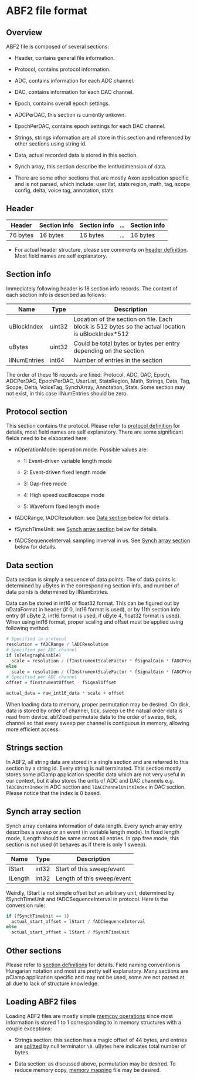 # ABF2 file format

## Overview

ABF2 file is composed of several sections:

* Header, contains general file information.

* Protocol, contains protocol information.

* ADC, contains information for each ADC channel.

* DAC, contains information for each DAC channel.

* Epoch, contains overall epoch settings.

* ADCPerDAC, this section is currently unkown.

* EpochPerDAC, contains epoch settings for each DAC channel.

* Strings, strings information are all store in this section and referenced by other sections using string id.

* Data, actual recorded data is stored in this section.

* Synch array, this section describe the lenth/dimension of data.

* There are some other sections that are mostly Axon application specific and is not parsed, which include:
user list, stats region, math, tag, scope config, delta, voice tag, annotation, stats

## Header

| Header   | Section info | Section info | ... | Section info |
|----------|--------------|--------------|-----|--------------|
| 76 bytes | 16 bytes     | 16 bytes     | ... | 16 bytes     |

* For actual header structure, please see comments on [header definition](/src/abf2/meta.hpp#L14). Most field names are self explanatory.

## Section info

Immediately following header is 18 section info records. The content of each section info is described as follows:

| Name         | Type   | Description                                                                                        |
|--------------|--------|----------------------------------------------------------------------------------------------------|
| uBlockIndex  | uint32 | Location of the section on file. Each block is 512 bytes so the actual location is uBlockIndex*512 |
| uBytes       | uint32 | Could be total bytes or bytes per entry depending on the section                                   |
| llNumEntries | int64  | Number of entries in the section                                                                   |

The order of these 18 records are fixed: Protocol, ADC, DAC, Epoch, ADCPerDAC, EpochPerDAC, UserList, StatsRegion, Math, Strings, Data,
Tag, Scope, Delta, VoiceTag, SynchArray, Annotation, Stats. Some section may not exist, in this case llNumEntries should be zero.

## Protocol section

This section contains the protocol. Please refer to [protocol definition](/src/abf2/meta.hpp#L46) for details, most field names are self
explanatory. There are some significant fields need to be elaborated here:

* nOperationMode: operation mode. Possible values are:

  * 1: Event-driven variable length mode

  * 2: Event-driven fixed length mode

  * 3: Gap-free mode

  * 4: High speed oscilloscope mode

  * 5: Waveform fixed length mode

* fADCRange, lADCResolution: see [Data section](#data-section) below for details.

* fSynchTimeUnit: see [Synch array section](#synch-array-section) below for details.

* fADCSequenceInterval: sampling inverval in us. See [Synch array section](#synch-array-section) below for details.

## Data section

Data section is simply a sequence of data points. The of data points is determined by uBytes in the corresponding section info, and number
of data points is determined by llNumEntries.

Data can be stored in int16 or float32 format. This can be figured out by nDataFormat in header (if 0, int16 format is used), or by 11th
section info entry (if uByte 2, int16 format is used, if uByte 4, float32 format is used). When using int16 format, proper scaling and
offset must be applied using following method:

``` R
# Specified in protocol
resolution = fADCRange / lADCResolution
# Specified per ADC channel
if (nTelegraphEnable)
  scale = resolution / (fInstrumentScaleFactor * fSignalGain * fADCProgrammableGain)
else
  scale = resolution / (fInstrumentScaleFactor * fSignalGain * fADCProgrammableGain * fTelegraphAdditGain)
# Specified per ADC channel
offset = fInstrumentOffset - fSignalOffset

actual_data = raw_int16_data * scale + offset
```

When loading data to memory, proper permutation may be desired. On disk, data is stored by order of channel, tick, sweep i.e the
natual order data is read from device. abf2load permutate data to the order of sweep, tick, channel so that every sweep per channel
is contiguous in memory, allowing more efficient access.

## Strings section

In ABF2, all string data are stored in a single section and are referred to this section by a string id. Every string is null terminated.
This section mostly stores some pClamp application specific data which are not very useful in our context, but it also stores the units of
ADC and DAC channels e.g. ```lADCUnitsIndex``` in ADC section and ```lDACChannelUnitsIndex``` in DAC section. Please notice that the index
is 0 based.

## Synch array section

Synch array contains information of data length. Every synch array entry describes a sweep or an event (in variable length mode). In fixed
length mode, lLength should be same across all entries. In gap free mode, this section is not used (it behaves as if there is only 1 sweep).

| Name    | Type  | Description                     |
|---------|-------|---------------------------------|
| lStart  | int32 | Start of this sweep/event       |
| lLength | int32 | Length of this sweep/event      |

Weirdly, lStart is not simple offset but an arbitrary unit, determined by fSynchTimeUnit and fADCSequenceInterval in
protocol. Here is the conversion rule:

``` R
if (fSynchTimeUnit == 1)
  actual_start_offset = lStart / fADCSequenceInterval
else
  actual_start_offset = lStart / fSynchTimeUnit
```

## Other sections

Please refer to [section definitions](src/abf2/meta.hpp#L123) for details. Field naming convention is Hungarian notation and most are pretty
self explanatory. Many sections are pClamp application specific and may not be used, some are not parsed at all due to lack of structure
knowledge.

## Loading ABF2 files

Loading ABF2 files are mostly simple [memcpy operations](src/abf2/meta.hpp#394) since most information is stored 1 to 1 corresponding to in
memory structures with a couple exceptions:

* Strings section: this section has a magic offset of 44 bytes, and entries are [splitted](src/abf2/meta.hpp#L439) by null terminator ```\0```.
 uBytes here indicates total number of bytes.

* Data section: as discussed above, permutation may be desired. To reduce memory copy, [memory mapping](src/abf2/loader.hpp#L43) file may be
 desired.
